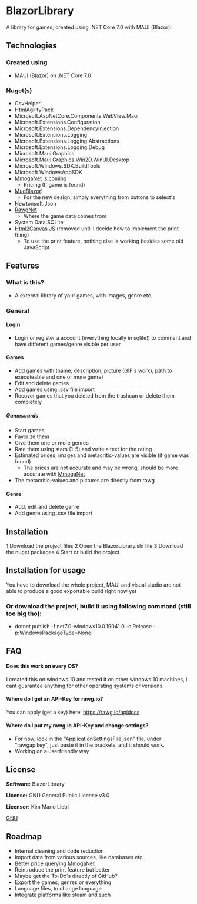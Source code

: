 # BlazorLibrary
A library for games, created using .NET Core 7.0 with MAUI (Blazor)!

## Technologies

### Created using
- MAUI (Blazor) on .NET Core 7.0

### Nuget(s)
- CsvHelper
- HtmlAgilityPack
- Microsoft.AspNetCore.Components.WebView.Maui
- Microsoft.Extensions.Configuration
- Microsoft.Extensions.DependencyInjection
- Microsoft.Extensions.Logging
- Microsoft.Extensions.Logging.Abstractions
- Microsoft.Extensions.Logging.Debug
- Microsoft.Maui.Graphics
- Microsoft.Maui.Graphics.Win2D.WinUI.Desktop
- Microsoft.Windows.SDK.BuildTools
- Microsoft.WindowsAppSDK
- [MmogaNet is coming](https://github.com/liebki/MMOGANet)
    - Pricing (If game is found)
- [MudBlazor](https://github.com/MudBlazor/MudBlazor)!
    - For the new design, simply everything from buttons to select's
- Newtonsoft.Json
- [RawgNet](https://github.com/liebki/RawgNET)
    - Where the game data comes from
- System.Data.SQLite
- [Html2Canvas JS](https://html2canvas.hertzen.com) (removed until I decide how to implement the print thing)
    - To use the print feature, nothing else is working besides some old JavaScript

## Features

### What is this?
- A external library of your games, with images, genre etc.

### General

#### Login
- Login or register a account (everything locally in sqlite!) to comment and have different games/genre visible per user

#### Games
- Add games with (name, description, picture (GIF's work), path to executeable and one or more genre)
- Edit and delete games
- Add games using .csv file import
- Recover games that you deleted from the trashcan or delete them completely

##### Gamescards
- Start games
- Favorize them
- Give them one or more genres
- Rate them using stars (1-5) and write a text for the rating
- Estimated prices, images and metacritic-values are visible (if game was found)
    - The prices are not accurate and may be wrong, should be more accurate with [MmogaNet](https://github.com/liebki/MMOGANet)
- The metacritic-values and pictures are directly from rawg

#### Genre
- Add, edit and delete genre
- Add genre using .csv file import

## Installation

1 Download the project files
2 Open the BlazorLibrary.sln file
3 Download the nuget packages
4 Start or build the project

## Installation for usage

You have to download the whole project, MAUI and visual studio are not able to produce a good exportable build right now yet

### Or download the project, build it using following command (still too big tho):
- dotnet publish -f net7.0-windows10.0.19041.0 -c Release -p:WindowsPackageType=None

## FAQ

#### Does this work on every OS?

I created this on windows 10 and tested it on other windows 10 machines, I cant guarantee anything for other operating systems or versions.

#### Where do I get an API-Key for rawg.io?

You can apply (get a key) here: https://rawg.io/apidocs

#### Where do I put my rawg.io API-Key and change settings?

- For now, look in the "ApplicationSettingsFile.json" file, under "rawgapikey", just paste it in the brackets, and it should work.
- Working on a userfriendly way

## License

**Software:** BlazorLibrary

**License:** GNU General Public License v3.0

**Licensor:** Kim Mario Liebl

[GNU](https://choosealicense.com/licenses/gpl-3.0/)

## Roadmap

- Internal cleaning and code reduction
- Import data from various sources, like databases etc.
- Better price querying [MmogaNet](https://github.com/liebki/MMOGANet)
- Reintroduce the print feature but better
- Maybe get the To-Do's directly of GitHub?
- Export the games, genres or everything
- Language files, to change language
- Integrate platforms like steam and such
